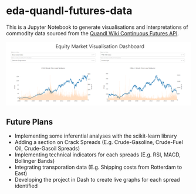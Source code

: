 # eda-quandl-futures-data
This is a Jupyter Notebook to generate visualisations and interpretations of commodity data sourced from the [Quandl Wiki Continuous Futures API](https://www.quandl.com/data/CHRIS-Wiki-Continuous-Futures).

![App Screenshot](https://github.com/NicholasTanWeiHong/dash-stock-visualizations/blob/master/images/screenshot.PNG "App Screenshot")

## Future Plans
* Implementing some inferential analyses with the scikit-learn library
* Adding a section on Crack Spreads (E.g. Crude-Gasoline, Crude-Fuel Oil, Crude-Gasoil Spreads)
* Implementing technical indicators for each spreads (E.g. RSI, MACD, Bollinger Bands)
* Integrating transporation data (E.g. Shipping costs from Rotterdam to East)
* Developing the project in Dash to create live graphs for each spread identified
